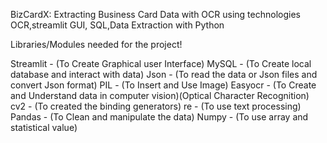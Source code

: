 BizCardX: Extracting Business Card Data with OCR using technologies OCR,streamlit GUI, SQL,Data Extraction with Python


Libraries/Modules needed for the project!

Streamlit - (To Create Graphical user Interface)
MySQL - (To Create local database and interact with data)
Json - (To read the data or Json files and convert Json format)
PIL - (To Insert and Use Image)
Easyocr - (To Create and Understand data in computer vision)(Optical Character Recognition)
cv2 - (To created the binding generators)
re - (To use text processing)
Pandas - (To Clean and manipulate the data)
Numpy - (To use array and statistical value)

